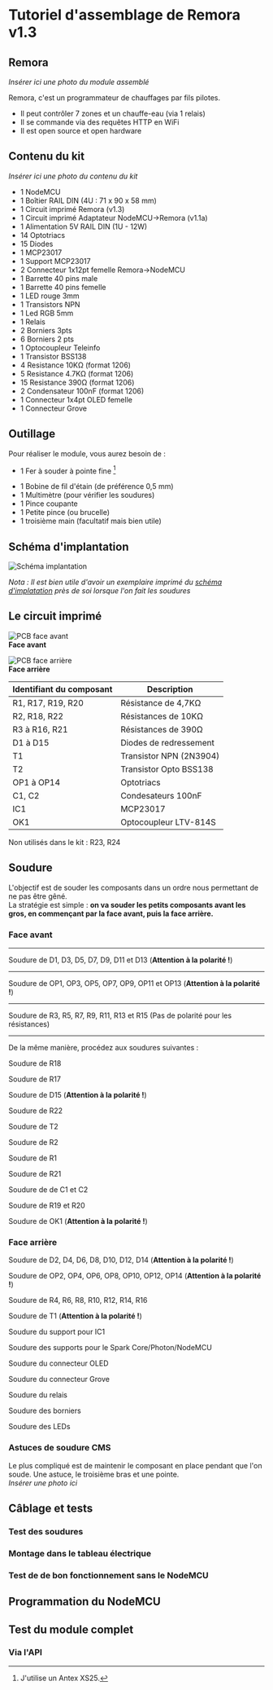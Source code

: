 # Tutoriel d'assemblage de Remora v1.3

<!--Liste de toutes les images utilisées-->
[Schéma implantation]: ../ProgrammateurFilPilote_1.3_Schematic.png
[PCB face avant]: ../ProgrammateurFilPilote_1.3_Recto.png
[PCB face arrière]: ../ProgrammateurFilPilote_1.3_Verso.png


## Remora

*Insérer ici une photo du module assemblé*

Remora, c'est un programmateur de chauffages par fils pilotes.

- Il peut contrôler 7 zones et un chauffe-eau (via 1 relais)
- Il se commande via des requêtes HTTP en WiFi
- Il est open source et open hardware


## Contenu du kit
*Insérer ici une photo du contenu du kit*

- 1 NodeMCU
- 1 Boîtier RAIL DIN (4U : 71 x 90 x 58 mm)
- 1 Circuit imprimé Remora (v1.3)
- 1 Circuit imprimé Adaptateur NodeMCU->Remora (v1.1a)
- 1 Alimentation 5V RAIL DIN (1U - 12W)
- 14 Optotriacs
- 15 Diodes
- 1 MCP23017
- 1 Support MCP23017
- 2 Connecteur 1x12pt femelle Remora->NodeMCU
- 1 Barrette 40 pins male
- 1 Barrette 40 pins femelle
- 1 LED rouge 3mm
- 1 Transistors NPN
- 1 Led RGB 5mm
- 1 Relais
- 2 Borniers 3pts
- 6 Borniers 2 pts
- 1 Optocoupleur Teleinfo
- 1 Transistor BSS138
- 4 Resistance 10KΩ (format 1206)
- 5 Resistance 4.7KΩ (format 1206)
- 15 Resistance 390Ω (format 1206)
- 2 Condensateur 100nF (format 1206)
- 1 Connecteur 1x4pt OLED femelle
- 1 Connecteur Grove


## Outillage

Pour réaliser le module, vous aurez besoin de :

- 1 Fer à souder à pointe fine [^1]
[^1]: J'utilise un Antex XS25.
- 1 Bobine de fil d'étain (de préférence 0,5 mm)
- 1 Multimètre (pour vérifier les soudures)
- 1 Pince coupante
- 1 Petite pince (ou brucelle)
- 1 troisième main (facultatif mais bien utile) 

## Schéma d'implantation

![Schéma implantation]

*Nota : Il est bien utile d'avoir un exemplaire imprimé du [schéma d'implatation](https://github.com/thibdct/programmateur-fil-pilote-wifi/blob/master/Mat%C3%A9riel/1.3/ProgrammateurFilPilote_1.3_Schematic.png) près de soi lorsque l'on fait les soudures*

## Le circuit imprimé

![PCB face avant]  
**Face avant**

![PCB face arrière]  
**Face arrière**

Identifiant du composant	| Description
--------------------------	| -----------------------------
R1, R17, R19, R20			| Résistance de 4,7KΩ
R2, R18, R22				| Résistances de 10KΩ
R3 à R16, R21				| Résistances de 390Ω
D1 à D15					| Diodes de redressement
T1							| Transistor NPN (2N3904)
T2							| Transistor Opto BSS138
OP1 à OP14					| Optotriacs
C1, C2						| Condesateurs 100nF
IC1							| MCP23017
OK1							| Optocoupleur LTV-814S


Non utilisés dans le kit : R23, R24



## Soudure

L'objectif est de souder les composants dans un ordre nous permettant de ne pas être gêné.  
La stratégie est simple : **on va souder les petits composants avant les gros, en commençant par la face avant, puis la face arrière.**

### Face avant

----------

Soudure de D1, D3, D5, D7, D9, D11 et D13 (**Attention à la polarité !**)

----------

Soudure de OP1, OP3, OP5, OP7, OP9, OP11 et OP13 (**Attention à la polarité !**)

----------

Soudure de R3, R5, R7, R9, R11, R13 et R15 (Pas de polarité pour les résistances)

----------

De la même manière, procédez aux soudures suivantes :

Soudure de R18

Soudure de R17

Soudure de D15 (**Attention à la polarité !**)

Soudure de R22

Soudure de T2

Soudure de R2

Soudure de R1

Soudure de R21

Soudure de de C1 et C2

Soudure de R19 et R20

Soudure de OK1 (**Attention à la polarité !**)

### Face arrière

Soudure de D2, D4, D6, D8, D10, D12, D14 (**Attention à la polarité !**)

Soudure de OP2, OP4, OP6, OP8, OP10, OP12, OP14  (**Attention à la polarité !**)

Soudure de R4, R6, R8, R10, R12, R14, R16

Soudure de T1 (**Attention à la polarité !**)

Soudure du support pour IC1

Soudure des supports pour le Spark Core/Photon/NodeMCU

Soudure du connecteur OLED

Soudure du connecteur Grove

Soudure du relais

Soudure des borniers

Soudure des LEDs


### Astuces de soudure CMS

Le plus compliqué est de maintenir le composant en place pendant que l'on soude.
Une astuce, le troisième bras et une pointe.  
*Insérer une photo ici*

## Câblage et tests

### Test des soudures

### Montage dans le tableau électrique

### Test de de bon fonctionnement sans le NodeMCU

## Programmation du NodeMCU

## Test du module complet

### Via l'API
